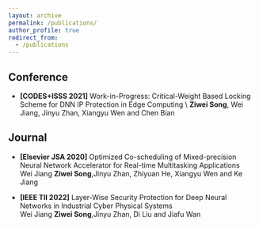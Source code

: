 ```yaml
---
layout: archive
permalink: /publications/
author_profile: true
redirect_from: 
  - /publications
---
```


<!--title: "Publications"-->
<!--https://htmlcolorcodes.com/color-names/-->

<!--
* <span style="color:crimson">**[IEEE TMC 2020]**</span> Supremo: Cloud-Assisted Low-Latency Super-Resolution in Mobile Devices [pdf] (to appear)\
    **Juheon Yi**, <span style="color:lightgray">Seongwon Kim, Joongheon Kim, and Sunghyun Choi</span>
-->
## Conference
* **[CODES+ISSS 2021]** Work-in-Progress: Critical-Weight Based Locking Scheme for DNN IP Protection in Edge Computing \ 
**Ziwei Song**, Wei Jiang, Jinyu Zhan, Xiangyu Wen and Chen Bian


## Journal
* **[Elsevier JSA 2020]** Optimized Co-scheduling of Mixed-precision Neural Network Accelerator for Real-time Multitasking Applications \
Wei Jiang **Ziwei Song**,Jinyu Zhan, Zhiyuan He, Xiangyu Wen and Ke Jiang

* **[IEEE TII 2022]** Layer-Wise Security Protection for Deep Neural Networks in Industrial Cyber Physical Systems \
Wei Jiang **Ziwei Song**,Jinyu Zhan, Di Liu and Jiafu Wan 
